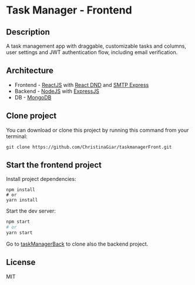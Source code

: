# Task Manager - Frontend

## Description

A task management app with draggable, customizable tasks and columns, user settings and JWT authentication flow, including email verification.

## Architecture

- Frontend - [ReactJS](https://react.dev/) with [React DND](https://github.com/react-dnd/react-dnd) and [SMTP Express](https://smtpexpress.com/)
- Backend - [NodeJS](https://nodejs.org/en) with [ExpressJS](https://expressjs.com/)
- DB - [MongoDB](https://www.mongodb.com/)

## Clone project

You can download or clone this project by running this command from your terminal:

```
git clone https://github.com/ChristinaGiar/taskmanagerFront.git
```

## Start the frontend project

Install project dependencies:

```
npm install
# or
yarn install
```

Start the dev server:

```sh
npm start
# or
yarn start
```

Go to [taskManagerBack](https://github.com/ChristinaGiar/taskManagerBack) to clone also the backend project.

## License

MIT

